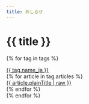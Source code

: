```yaml
---
title: おしらせ
---
```

{{ title }}
==
{% for tag in tags %}
<div>
  <div>
    <a href="/news/list?tag={{ tag.name_en }}">{{ tag.name_ja }}</a>
  </div>
  {% for article in tag.articles %}
    <div>
      <a href="/{{ article.lang }}/news/{{ article.url }}">{{ article.plainTitle | raw }}</a>
    </div>
  {% endfor %}
</div>
{% endfor %}
